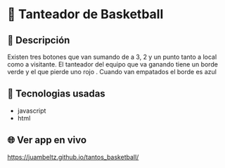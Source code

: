 # :name_badge: Tanteador de Basketball

## :newspaper: Descripción 
Existen tres botones que van sumando de a 3, 2 y un punto tanto a local como a visitante.
El tanteador del equipo que va ganando tiene un borde verde y el que pierde uno rojo . Cuando van empatados el borde es azul

## 🧠 Tecnologias usadas
- javascript
- html

## 🌐 Ver app en vivo
https://juambeltz.github.io/tantos_basketball/
